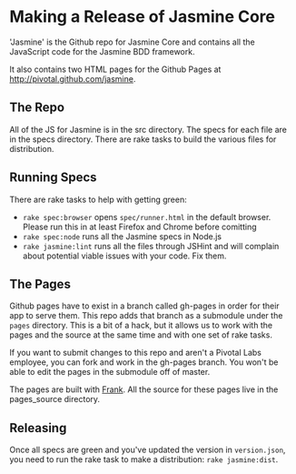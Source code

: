 # Making a Release of Jasmine Core

'Jasmine' is the Github repo for Jasmine Core and contains all the JavaScript code for the Jasmine BDD framework.

It also contains two HTML pages for the Github Pages at http://pivotal.github.com/jasmine.

## The Repo

All of the JS for Jasmine is in the src directory. The specs for each file are in the specs directory. There are rake tasks to build the various files for distribution.

## Running Specs

There are rake tasks to help with getting green:

* `rake spec:browser` opens `spec/runner.html` in the default browser. Please run this in at least Firefox and Chrome before comitting
* `rake spec:node` runs all the Jasmine specs in Node.js
* `rake jasmine:lint` runs all the files through JSHint and will complain about potential viable issues with your code. Fix them.

## The Pages

Github pages have to exist in a branch called gh-pages in order for their app to serve them. This repo adds that branch as a submodule under the `pages` directory. This is a bit of a hack, but it allows us to work with the pages and the source at the same time and with one set of rake tasks.

If you want to submit changes to this repo and aren't a Pivotal Labs employee, you can fork and work in the gh-pages branch. You won't be able to edit the pages in the submodule off of master.

The pages are built with [Frank](https://github.com/blahed/frank). All the source for these pages live in the pages_source directory.

## Releasing

Once all specs are green and you've updated the version in `version.json`, you need to run the rake task to make a distribution: `rake jasmine:dist`.

